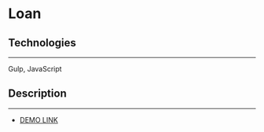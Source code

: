 # Loan

## Technologies 
___

Gulp, JavaScript

## Description

___


- [DEMO LINK](https://defisto7.github.io/Loan-dist/)
